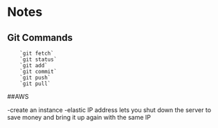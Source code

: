 # Notes

## Git Commands

        `git fetch`
        `git status`
        `git add`
        `git commit`
        `git push`
        `git pull`

##AWS

-create an instance
-elastic IP address lets you shut down the server to save money and bring it up again with the same IP
    
